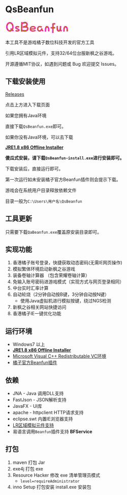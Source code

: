 # QsBeanfun

![image](./src/main/resources/static/images/logo.png)

本工具不是游戏橘子数位科技开发的官方工具

引用LR区域模拟元件，支持32/64位台服新枫之谷游戏。

开源遵循MIT协议，如遇到问题或 Bug 欢迎提交 Issues。

## 下载安装使用

[Releases](https://github.com/starmcc/qs-beanfun/releases)

点击上方进入下载页面

如果您拥有Java环境

直接下载`QsBeanfun.exe`即可。

如果你没有Java环境，可以去下载

[**JRE1.8 x86 Offline Installer**](https://www.oracle.com/java/technologies/downloads/#jre8-windows)

**傻瓜式安装，请下载`QsBeanfun-install.exe`进行安装即可。**

下载安装后，直接运行即可。

第一次运行如未安装橘子官方Beanfun插件则会提示下载。

游戏会在系统用户目录释放依赖文件

目录一般为`C:\Users\用户名\QsBeanfun`

## 工具更新

只需要下载`QaBeanfun.exe`覆盖原安装目录即可。

## 实现功能

1. 香港橘子账号登录，快捷获取动态密码(无需IE网页操作)
2. 模拟繁体环境启动新枫之谷游戏
3. 装备卷轴计算器 （包含荣耀卷轴计算）
4. 免输入账号密码进游戏模式（实现方式与网页登录相同）
5. 中台实时汇率计算
6. 自动轮烧（2分钟自动按B键，3分钟自动按N键）
   - 使用Java虚拟机进行模拟按键，绕过NGS检测
7. 新枫之谷相关网站快捷访问
8. 香港橘子IE一键优化功能

## 运行环境

- Windows7 以上
- [**JRE1.8 x86 Offline Installer**](https://www.oracle.com/java/technologies/downloads/#jre8-windows)
- [Microsoft Visual C++ Redistributable VC环境](https://aka.ms/vs/17/release/vc_redist.x64.exe)
- [橘子官方Beanfun插件](http://hk.download.beanfun.com/beanfun20/beanfun_2_0_93_170_hk.exe)

## 依赖

- JNA - Java 调用DLL支持
- FastJson - JSON解析支持
- JavaFX - UI库
- apache - httpclient HTTP请求支持
- eclipse.swt 内置IE浏览器支持
- [LR区域模拟元件支持](https://github.com/InWILL/Locale_Remulator)
- 易语言调用`Beanfun`插件支持 **BFService**

## 打包

1. maven 打包 Jar
2. exe4j 打包 exe
3. Resource Hacker 修改 exe 清单管理员模式 
   - `level=requireAdministrator`
4. inno Setup 打包安装 install.exe 安装包